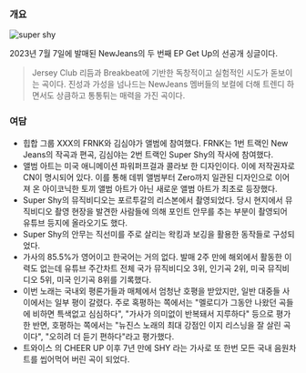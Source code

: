 ### 개요

![super shy](https://i.ytimg.com/vi/ArmDp-zijuc/hqdefault.jpg)

2023년 7월 7일에 발매된 NewJeans의 두 번째 EP Get Up의 선공개 싱글이다.

> Jersey Club 리듬과 Breakbeat에 기반한 독창적이고 실험적인 시도가 돋보이는 곡이다. 진성과 가성을 넘나드는 NewJeans 멤버들의 보컬에 더해 트렌디 하면서도 상큼하고 통통튀는 매력을 가진 곡이다.

### 여담

- 힙합 그룹 XXX의 FRNK와 김심야가 앨범에 참여했다. FRNK는 1번 트랙인 New Jeans의 작곡과 편곡, 김심야는 2번 트랙인 Super Shy의 작사에 참여했다.
- 앨범 아트는 미국 애니메이션 파워퍼프걸과 콜라보 한 디자인이다. 이에 저작권자로 CN이 명시되어 있다. 이를 통해 데뷔 앨범부터 Zero까지 일관된 디자인으로 이어져 온 아이코닉한 토끼 앨범 아트가 아닌 새로운 앨범 아트가 최초로 등장했다.
- Super Shy의 뮤직비디오는 포르투갈의 리스본에서 촬영되었다. 당시 현지에서 뮤직비디오 촬영 현장을 발견한 사람들에 의해 포인트 안무를 추는 부분이 촬영되어 유튜브 등지에 올라오기도 했다.
- Super Shy의 안무는 직선미를 주로 살리는 왁킹과 보깅을 활용한 동작들로 구성되었다.
- 가사의 85.5%가 영어이고 한국어는 거의 없다. 발매 2주 만에 해외에서 활동한 이력도 없는데 유튜브 주간차트 전체 국가 뮤직비디오 3위, 인기곡 2위, 미국 뮤직비디오 5위, 미국 인기곡 8위를 기록했다.
- 이번 노래는 국내외 평론가들과 매체에서 엄청난 호평을 받았지만, 일반 대중들 사이에서는 일부 평이 갈렸다. 주로 혹평하는 쪽에서는 "멜로디가 그동안 나왔던 곡들에 비하면 특색없고 심심하다", "가사가 의미없이 반복돼서 지루하다" 등으로 평가한 반면, 호평하는 쪽에서는 "뉴진스 노래의 최대 강점인 이지 리스닝을 잘 살린 곡이다", "오히려 더 듣기 편하다"라고 평가했다.
- 트와이스 의 CHEER UP 이후 7년 만에 SHY 라는 가사로 또 한번 모든 국내 음원차트를 씹어먹어 버린 곡이 되었다.
